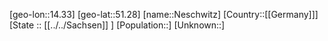 ﻿---
location: [51.28,14.33]
mapzoom: [7,12] 
mapmarker: city 
type: City
tags:
- geo/City


SpocWebEntityId: 32782
isDeleted: false
confidential: public

---
[geo-lon::14.33]
[geo-lat::51.28]
[name::Neschwitz]
[Country::[[Germany]]]
[State :: [[../../Sachsen]] ]
[Population::]
[Unknown::]

